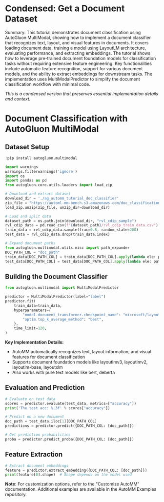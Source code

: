 # Condensed: Get a Document Dataset

Summary: This tutorial demonstrates document classification using AutoGluon MultiModal, showing how to implement a document classifier that recognizes text, layout, and visual features in documents. It covers loading document data, training a model using LayoutLM architecture, evaluating performance, and extracting embeddings. The tutorial shows how to leverage pre-trained document foundation models for classification tasks without requiring extensive feature engineering. Key functionalities include automatic feature recognition, support for various document models, and the ability to extract embeddings for downstream tasks. The implementation uses MultiModalPredictor to simplify the document classification workflow with minimal code.

*This is a condensed version that preserves essential implementation details and context.*

# Document Classification with AutoGluon MultiModal

## Dataset Setup

```python
!pip install autogluon.multimodal

import warnings
warnings.filterwarnings('ignore')
import os
import pandas as pd
from autogluon.core.utils.loaders import load_zip

# Download and extract dataset
download_dir = './ag_automm_tutorial_doc_classifier'
zip_file = "https://automl-mm-bench.s3.amazonaws.com/doc_classification/rvl_cdip_sample.zip"
load_zip.unzip(zip_file, unzip_dir=download_dir)

# Load and split data
dataset_path = os.path.join(download_dir, "rvl_cdip_sample")
rvl_cdip_data = pd.read_csv(f"{dataset_path}/rvl_cdip_train_data.csv")
train_data = rvl_cdip_data.sample(frac=0.8, random_state=200)
test_data = rvl_cdip_data.drop(train_data.index)

# Expand document paths
from autogluon.multimodal.utils.misc import path_expander
DOC_PATH_COL = "doc_path"
train_data[DOC_PATH_COL] = train_data[DOC_PATH_COL].apply(lambda ele: path_expander(ele, base_folder=download_dir))
test_data[DOC_PATH_COL] = test_data[DOC_PATH_COL].apply(lambda ele: path_expander(ele, base_folder=download_dir))
```

## Building the Document Classifier

```python
from autogluon.multimodal import MultiModalPredictor

predictor = MultiModalPredictor(label="label")
predictor.fit(
    train_data=train_data,
    hyperparameters={
        "model.document_transformer.checkpoint_name": "microsoft/layoutlm-base-uncased",
        "optim.top_k_average_method": "best",
    },
    time_limit=120,
)
```

**Key Implementation Details:**
- AutoMM automatically recognizes text, layout information, and visual features for document classification
- Supports document foundation models like layoutlmv3, layoutlmv2, layoutlm-base, layoutxlm
- Also works with pure text models like bert, deberta

## Evaluation and Prediction

```python
# Evaluate on test data
scores = predictor.evaluate(test_data, metrics=["accuracy"])
print('The test acc: %.3f' % scores["accuracy"])

# Predict on a new document
doc_path = test_data.iloc[1][DOC_PATH_COL]
predictions = predictor.predict({DOC_PATH_COL: [doc_path]})

# Get prediction probabilities
proba = predictor.predict_proba({DOC_PATH_COL: [doc_path]})
```

## Feature Extraction

```python
# Extract document embeddings
feature = predictor.extract_embedding({DOC_PATH_COL: [doc_path]})
print(feature[0].shape)  # Shape depends on the model used
```

**Note:** For customization options, refer to the "Customize AutoMM" documentation. Additional examples are available in the AutoMM Examples repository.